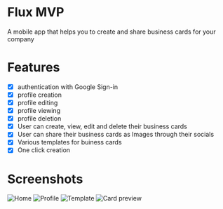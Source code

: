 # Flux MVP

A mobile app that helps you to create and share business cards for your company

# Features

- [x] authentication with Google Sign-in
- [x] profile creation
- [x] profile editing
- [x] profile viewing
- [x] profile deletion
- [x] User can create, view, edit and delete their business cards
- [x] User can share their business cards as Images through their socials
- [x] Various templates for buiness cards
- [x] One click creation

# Screenshots

![Home](https://github.com/user-attachments/assets/7e995fc2-77d5-43ae-815b-bf53cd66676a)
![Profile](https://github.com/user-attachments/assets/268ffee6-5703-404d-8bdb-ce6afd6aa5ed)
![Template](https://github.com/user-attachments/assets/9a6b0795-b556-4290-a52d-b9a3b2fbf274)
![Card preview](https://github.com/user-attachments/assets/7da398b6-751c-4b61-9222-f4c1f4f8ba8f)
